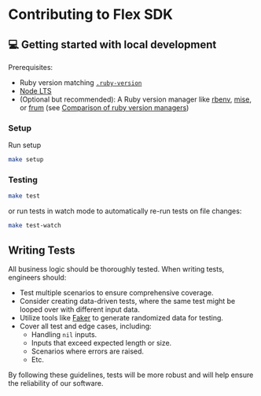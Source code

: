 # Contributing to Flex SDK

## 💻 Getting started with local development

Prerequisites:

- Ruby version matching [`.ruby-version`](/.ruby-version)
- [Node LTS](https://nodejs.org/en)
- (Optional but recommended): A Ruby version manager like [rbenv](https://github.com/rbenv/rbenv), [mise](https://mise.jdx.dev/getting-started.html), or [frum](https://github.com/TaKO8Ki/frum) (see [Comparison of ruby version managers](https://github.com/rbenv/rbenv/wiki/Comparison-of-version-managers))

### Setup

Run setup

```bash
make setup
```

### Testing

```bash
make test
```

or run tests in watch mode to automatically re-run tests on file changes:

```bash
make test-watch
```

## Writing Tests

All business logic should be thoroughly tested. When writing tests, engineers should:

- Test multiple scenarios to ensure comprehensive coverage.
- Consider creating data-driven tests, where the same test might be looped over with different input data.
- Utilize tools like [Faker](https://github.com/faker-ruby/faker) to generate randomized data for testing.
- Cover all test and edge cases, including:
  - Handling `nil` inputs.
  - Inputs that exceed expected length or size.
  - Scenarios where errors are raised.
  - Etc.

By following these guidelines, tests will be more robust and will help ensure the reliability of our software.
